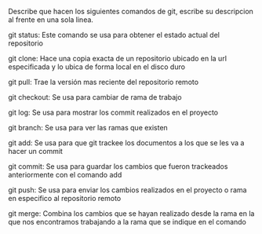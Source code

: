 Describe que hacen los siguientes comandos de git, escribe su descripcion al frente en una sola linea.

git status: Este comando se usa para obtener el estado actual del repositorio

git clone: Hace una copia exacta de un repositorio ubicado en la url especificada y lo ubica de forma local en el disco duro

git pull: Trae la versión mas reciente del repositorio remoto

git checkout: Se usa para cambiar de rama de trabajo

git log: Se usa para mostrar los commit realizados en el proyecto

git branch: Se usa para ver las ramas que existen

git add: Se usa para que git trackee los documentos a los que se les va a hacer un commit

git commit: Se usa para guardar los cambios que fueron trackeados anteriormente con el comando add

git push: Se usa para enviar los cambios realizados en el proyecto o rama en especifico al repositorio remoto

git merge: Combina los cambios que se hayan realizado desde la rama en la que nos encontramos trabajando a la rama que se indique en el comando
